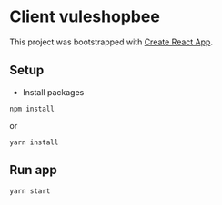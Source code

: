# Client vuleshopbee

This project was bootstrapped with [Create React App](https://github.com/facebook/create-react-app).

## Setup

- Install packages

```ssh
npm install
```

or

```ssh
yarn install
```

## Run app

```ssh
yarn start
```
